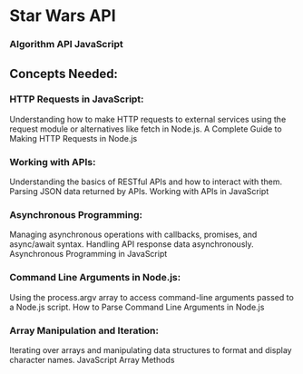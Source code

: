 # Star Wars API
### Algorithm API JavaScript

## Concepts Needed:
### HTTP Requests in JavaScript:

Understanding how to make HTTP requests to external services using the request module or alternatives like fetch in Node.js.
A Complete Guide to Making HTTP Requests in Node.js
### Working with APIs:

Understanding the basics of RESTful APIs and how to interact with them.
Parsing JSON data returned by APIs.
Working with APIs in JavaScript
### Asynchronous Programming:

Managing asynchronous operations with callbacks, promises, and async/await syntax.
Handling API response data asynchronously.
Asynchronous Programming in JavaScript
### Command Line Arguments in Node.js:

Using the process.argv array to access command-line arguments passed to a Node.js script.
How to Parse Command Line Arguments in Node.js
### Array Manipulation and Iteration:

Iterating over arrays and manipulating data structures to format and display character names.
JavaScript Array Methods
